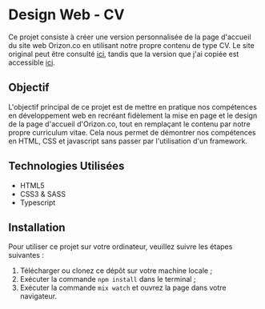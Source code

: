 # Design Web - CV

Ce projet consiste à créer une version personnalisée de la page d'accueil du site web Orizon.co en utilisant notre
propre contenu de type CV. Le site original peut être consulté [ici](https://www.orizon.co/), tandis que la version que j'ai copiée est accessible [ici](https://web.archive.org/web/20230510145043/https://www.orizon.co/).

## Objectif

L'objectif principal de ce projet est de mettre en pratique nos compétences en développement web en recréant fidèlement
la mise en page et le design de la page d'accueil d'Orizon.co, tout en remplaçant le contenu par notre propre curriculum
vitae. Cela nous permet de démontrer nos compétences en HTML, CSS et javascript sans passer par l'utilisation d'un framework.

## Technologies Utilisées

- HTML5
- CSS3 & SASS
- Typescript

## Installation

Pour utiliser ce projet sur votre ordinateur, veuillez suivre les étapes suivantes :

1. Télécharger ou clonez ce dépôt sur votre machine locale ;
2. Exécuter la commande `npm install` dans le terminal ;
3. Exécuter la commande `mix watch` et ouvrez la page dans votre navigateur.
